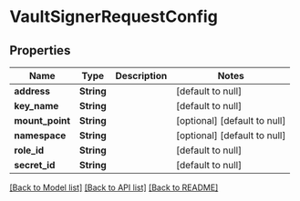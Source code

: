 # VaultSignerRequestConfig
## Properties

| Name | Type | Description | Notes |
|------------ | ------------- | ------------- | -------------|
| **address** | **String** |  | [default to null] |
| **key\_name** | **String** |  | [default to null] |
| **mount\_point** | **String** |  | [optional] [default to null] |
| **namespace** | **String** |  | [optional] [default to null] |
| **role\_id** | **String** |  | [default to null] |
| **secret\_id** | **String** |  | [default to null] |

[[Back to Model list]](../README.md#documentation-for-models) [[Back to API list]](../README.md#documentation-for-api-endpoints) [[Back to README]](../README.md)

